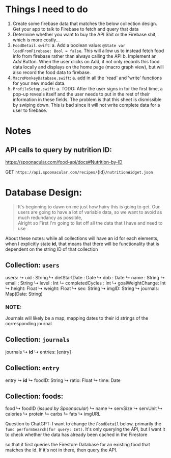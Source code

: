 #  Things I need to do
1. Create some firebase data that matches the below collection design. Get your app to talk to Firebase to fetch and query that data
2. Determine whether you want to buy the API Shit or the Firebase shit, which is more costly...
3. `FoodDetail.swift`:
    a. Add a boolean value: `@State var loadFromFirebase: Bool = false`. This will allow us to instead fetch food info from firebase rather than always calling the API
    b. Implement an *Add* Button. When the user clicks on Add, it not only records this food data locally and displays on the home page (macro graph view), but will also record the food data to firebase.
4. `MacroMonkeyDatabase.swift`:
    a. add in all the 'read' and 'write' functions for your new model data.
5. `ProfileSetup.swift`:
    a. TODO: After the user signs in for the first time, a pop-up reveals itself and the user needs to put in the rest of their information in these fields. The problem is that this sheet is dismissible by swiping down. This is bad since it will not write complete data for a user to firebase.  



# Notes
## API calls to query by nutrition ID: 
https://spoonacular.com/food-api/docs#Nutrition-by-ID 

GET `https://api.spoonacular.com/recipes/`{id}`/nutritionWidget.json`




# Database Design: 
> It's beginning to dawn on me just how hairy this is going to get. Our users are going to have a lot of variable data, so we want to avoid as much redundancy as possible,  
Alright so First I'm going to list off all the data that I have and need to use

About these notes: while all collections will have an id for each elements, when I explicitly state **id**, that means that there will be functionality that is dependent on the string ID of that collection


## Collection: `users`
users:
    ↳ uid : String
    ↳ dietStartDate : Date
    ↳ dob : Date
    ↳ name : String
    ↳ email : String
    ↳ level : Int
    ↳ completedCycles : Int
    ↳ goalWeightChange: Int
    ↳ height: Float
    ↳ weight: Float
    ↳ sex: String
    ↳ imgID: String
    ↳ journals: Map(Date: String)

### NOTE:
Journals will likely be a map, mapping dates to their id strings of the corresponding journal


## Collection: `journals`
journals
    ↳ **id**
    ↳ entries: [entry]


## Collection: `entry`
entry
    ↳ **id**
    ↳ foodID: String
    ↳ ratio: Float
    ↳ time: Date


## Collection: foods:
food
    ↳ foodID (*issued by Spoonacular*)
    ↳ name
    ↳ servSize
    ↳ servUnit
    ↳ calories
    ↳ protein
    ↳ carbs
    ↳ fats
    ↳ imgURL

Question to ChatGPT:
I want to change the `FoodDetail` below, primarily the `func performSearch(for query: Int)`. It's only querying the API, but I want it to check whether the data has already been cached in the Firestore

so that it first queries the Firestore Database for an existing food that matches the id. 
If it's not in there, then query the API. 
